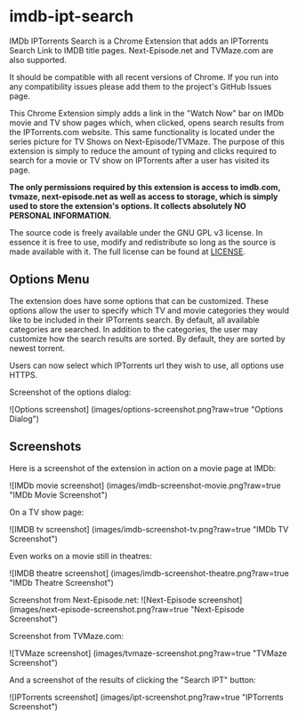 # imdb-ipt-search
IMDb IPTorrents Search is a Chrome Extension that adds an IPTorrents Search Link
to IMDB title pages. Next-Episode.net and TVMaze.com are also supported. 

It should be compatible with all recent versions of Chrome. If you run into any
compatibility issues please add them to the project's GitHub Issues page.

This Chrome Extension simply adds a link in the "Watch Now" bar on IMDb movie 
and TV show pages which, when clicked, opens search results from the
IPTorrents.com website. This same functionality is located under the series
picture for TV Shows on Next-Episode/TVMaze. The purpose of this extension is 
simply to reduce the amount of typing and clicks required to search for a movie
or TV show on IPTorrents after a user has visited its page.

**The only permissions required by this extension is access to 
imdb.com, tvmaze, next-episode.net as well as access to storage, which is simply
used to store the extension's options. 
It collects absolutely NO PERSONAL INFORMATION.**

The source code is freely available under the GNU GPL v3 license. In essence it
is free to use, modify and redistribute so long as the source is made available
with it. The full license can be found at [LICENSE](LICENSE?raw=true).

## Options Menu
The extension does have some options that can be customized. These options allow
the user to specify which TV and movie categories they would like to be included
in their IPTorrents search. By default, all available categories are searched. 
In addition to the categories, the user may customize how the search results are
sorted. By default, they are sorted by newest torrent.

Users can now select which IPTorrents url they wish to use, all options use
HTTPS.

Screenshot of the options dialog:

![Options screenshot]
(images/options-screenshot.png?raw=true "Options Dialog")

## Screenshots
Here is a screenshot of the extension in action on a movie page at IMDb:

![IMDb movie screenshot]
(images/imdb-screenshot-movie.png?raw=true "IMDb Movie Screenshot")

On a TV show page:

![IMDB tv screenshot]
(images/imdb-screenshot-tv.png?raw=true "IMDb TV Screenshot")

Even works on a movie still in theatres:

![IMDB theatre screenshot]
(images/imdb-screenshot-theatre.png?raw=true "IMDb Theatre Screenshot")

Screenshot from Next-Episode.net:
![Next-Episode screenshot]
(images/next-episode-screenshot.png?raw=true "Next-Episode Screenshot")

Screenshot from TVMaze.com:

![TVMaze screenshot]
(images/tvmaze-screenshot.png?raw=true "TVMaze Screenshot")

And a screenshot of the results of clicking the "Search IPT" button:

![IPTorrents screenshot]
(images/ipt-screenshot.png?raw=true "IPTorrents Screenshot")

